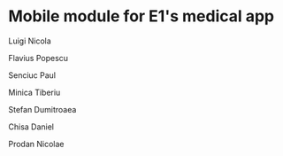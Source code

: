# Mobile module for E1's medical app
<p>Luigi Nicola</p>
<p>Flavius Popescu</p>
<p>Senciuc Paul</p>
<p>Minica Tiberiu</p>
<p>Stefan Dumitroaea</p>
<p>Chisa Daniel</p>
<p>Prodan Nicolae</p>
